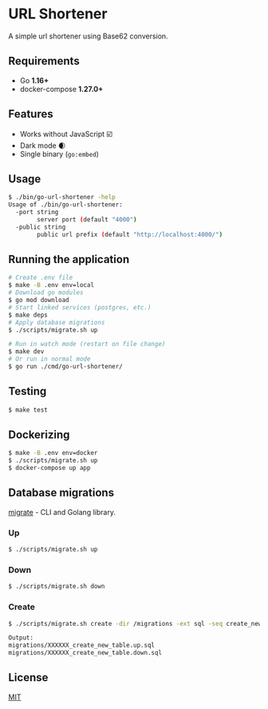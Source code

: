# URL Shortener

A simple url shortener using Base62 conversion.

## Requirements

- Go **1.16+**
- docker-compose **1.27.0+**

## Features

- Works without JavaScript ☑️
- Dark mode 🌒
- Single binary (`go:embed`)

## Usage

```sh
$ ./bin/go-url-shortener -help
Usage of ./bin/go-url-shortener:
  -port string
        server port (default "4000")
  -public string
        public url prefix (default "http://localhost:4000/")
```

## Running the application

```sh
# Create .env file
$ make -B .env env=local
# Download go modules
$ go mod download
# Start linked services (postgres, etc.)
$ make deps
# Apply database migrations
$ ./scripts/migrate.sh up

# Run in watch mode (restart on file change)
$ make dev
# Or run in normal mode
$ go run ./cmd/go-url-shortener/
```

## Testing

```sh
$ make test
```

## Dockerizing

```sh
$ make -B .env env=docker
$ ./scripts/migrate.sh up
$ docker-compose up app
```

## Database migrations

[migrate](https://github.com/golang-migrate/migrate) - CLI and Golang library.

### Up

```sh
$ ./scripts/migrate.sh up
```

### Down

```sh
$ ./scripts/migrate.sh down
```

### Create

```sh
$ ./scripts/migrate.sh create -dir /migrations -ext sql -seq create_new_table

Output:
migrations/XXXXXX_create_new_table.up.sql
migrations/XXXXXX_create_new_table.down.sql
```

## License

[MIT](/LICENSE)
